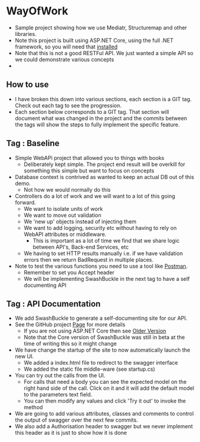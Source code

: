 # WayOfWork

- Sample project showing how we use Mediatr, Structuremap and other libraries.
- Note this project is built using ASP.NET Core, using the full .NET framework, so you will need that [installed](https://www.asp.net/core)
- Note that this is not a good RESTFul API. We just wanted a simple API so we could demonstrate various concepts
-
## How to use

- I have broken this down into various sections, each section is a GIT tag. Check out each tag to see the progression.
- Each section below corresponds to a GIT tag. That section will document what was changed in the project and the commits between the tags will show the steps to fully implement the specific feature.

## Tag : Baseline

- Simple WebAPi project that allowed you to things with books
    - Deliberately kept simple. The project end result will be overkill for something this simple but want to focus on concepts
- Database context is contrived as wanted to keep an actual DB out of this demo.
    - Not how we would normally do this
- Controllers do a lot of work and we will want to a lot of this going forward.
    - We want to isolate units of work
    - We want to move out validation
    - We 'new up' objects instead of injecting them
    - We want to add logging, security etc without having to rely on WebAPI attributes or middleware.
        - This is important as a lot of time we find that we share logic between API's, Back-end Services, etc
    - We having to set HTTP results manually i.e. if we have validation errors then we return BadRequest in multiple places.
- Note to test the various functions you need to use a tool like [Postman](https://www.getpostman.com/).
    - Remember to set you Accept header
    - We will be implementing SwashBuckle in the next tag to have a self documenting API

## Tag : API Documentation
- We add SwashBuckle to generate a self-documenting site for our API.
- See the GitHub project [Page](https://github.com/domaindrivendev/Swashbuckle.AspNetCore) for more details
    - If you are not using ASP.NET Core then see [Older Version](https://github.com/domaindrivendev/Swashbuckle)
    - Note that the Core version of SwashBuckle was still in beta at the time of writing this so it might change
- We have change the startup of the site to now automatically launch the new UI.
    - We added a index.html file to redirect to the swagger interface
    - We added the static file middle-ware (see startup.cs)
- You can try out the calls from the UI.
    - For calls that need a body you can see the expected model on the right hand side of the call. Click on it and it will add the default model to the parameters text field.
    - You can then modify any values and click 'Try it out' to invoke the method
- We are going to add various attributes, classes and comments to control the output of swagger over the next few commits.
- We also add a Authorisation header to swagger but we never implement this header as it is just to show how it is done
